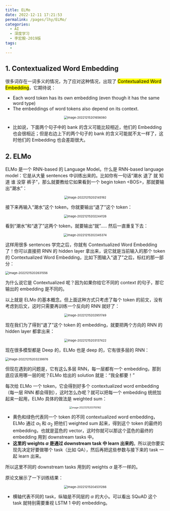 ```yaml
---
title: ELMo
date: 2022-12-11 17:21:53
permalink: /pages/lhy/ELMo/
categories:
  - AI
  - 深度学习
  - 李宏毅-2019版
tags:
  - 
---
```


## 1. Contextualized Word Embedding

很多词存在一词多义的情况，为了应对这种情况，出现了 <mark>Contextualized Word Embedding</mark>，它期待说：

+ Each word token has its own embedding (even though it has the same word type)
+ The embeddings of word tokens also depend on its context.

<center><img src="https://notebook-img-1304596351.cos.ap-beijing.myqcloud.com/img/image-20221215201656060.png" alt="image-20221215201656060" style="zoom:67%;" /></center>

+ 比如说，下面两个句子中的 bank 的含义可能比较相近，他们的 Embedding 也会很相近；但是右边上下的两个句子的 bank 的含义可能就不太一样了，这时他们的 Embedding 也会差距很大。

## 2. ELMo

ELMo 是一个 RNN-based 的 Language Model。什么是 RNN-based language model：它是从大量 sentences 中训练出来的。比如你有一句话“潮水 退了 就 知道 谁 没穿 裤子”，那么就要教给它如果看到一个 begin token \<BOS\>，那就要输出“潮水”：

<center><img src="https://notebook-img-1304596351.cos.ap-beijing.myqcloud.com/img/image-20221215202145192.png" alt="image-20221215202145192" style="zoom: 67%;" /></center>

接下来再输入“潮水”这个 token，你就要输出“退了”这个 token：

<center><img src="https://notebook-img-1304596351.cos.ap-beijing.myqcloud.com/img/image-20221215202244126.png" alt="image-20221215202244126" style="zoom:67%;" /></center>

看到“潮水”和“退了”这两个 token，就要输出“就”….. 然后一直重复下去：

<center><img src="https://notebook-img-1304596351.cos.ap-beijing.myqcloud.com/img/image-20221215202345374.png" alt="image-20221215202345374" style="zoom:67%;" /></center>

这样用很多 sentences 学完之后，你就有 Contextualized Word Embedding 了！你可以直接把 RNN 的 hidden layer 拿出来，说它就是当前输入的那个 token 的 Contextualized Word Embedding，比如下图输入“退了”之后，标红的那一部分：

<img src="https://notebook-img-1304596351.cos.ap-beijing.myqcloud.com/img/image-20221215202631556.png" alt="image-20221215202631556" style="zoom:67%;" />

为什么说它是 Contextualized 呢？因为如果你给它不同的 context 的句子，那它输出的 embedding 是不同的。

以上就是 ELMo 的基本概念。但上面这种方式只考虑了每个 token 的前文，没有考虑到后文，这时只需要再训练一个反向的 RNN 就好了：

<center><img src="https://notebook-img-1304596351.cos.ap-beijing.myqcloud.com/img/image-20221215202951749.png" alt="image-20221215202951749" style="zoom:67%;" /></center>

现在我们为了得到“退了”这个 token 的 embedding，就要把两个方向的 RNN 的 hidden layer 都拿出来：

<center><img src="https://notebook-img-1304596351.cos.ap-beijing.myqcloud.com/img/image-20221215203137422.png" alt="image-20221215203137422" style="zoom:67%;" /></center>

现在很多模型都是 Deep 的，ELMo 也是 deep 的，它有很多层的 RNN：

<img src="https://notebook-img-1304596351.cos.ap-beijing.myqcloud.com/img/image-20221215203239976.png" alt="image-20221215203239976" style="zoom:67%;" />

但现在遇到的问题是，它有这么多层 RNN，每一层都有一个 embedding，那到底应该用哪一层的呢？ELMo 给出的 solution 就是：“我全都要！”

每次给 ELMo 一个 token，它会得到好多个 contextualized word embedding（每一层 RNN 都会得到），这时怎么办呢？就可以把每一个 embedding 统统加起来一起用，ELMo 具体的做法是 weighted sum：

<center><img src="https://notebook-img-1304596351.cos.ap-beijing.myqcloud.com/img/image-20221215203700162.png" alt="image-20221215203700162" style="zoom: 50%;" /></center>

+ 黄色和绿色代表同一个 token 的不同 contextualized word embedding，ELMo 通过 $\alpha_1$ 和 $\alpha_2$ 把他们 weighted sum 起来，得到这个 token 的最终的 embedding，也就是蓝色的 vector，这时你就可以那这个蓝色的最终的 embedding 用到 downstream tasks 中。
+ **这里的 weights $\alpha$ 是通过 downstream task 中 learn 出来的**。所以说你要实现先决定好要做哪个 task（比如 QA），然后再把这些参数与接下来的 task 一起 learn 出来。

所以这里不同的 downstream tasks 用到的 weights $\alpha$ 是不一样的。

原论文展示了一下训练结果：

<center><img src="https://notebook-img-1304596351.cos.ap-beijing.myqcloud.com/img/image-20221215204531266.png" alt="image-20221215204531266" style="zoom:67%;" /></center>

+ 横轴代表不同的 task，纵轴是不同层的 $\alpha$ 的大小。可以看出 SQuAD 这个 task 就特别需要重视 LSTM 1 中的 embedding。

